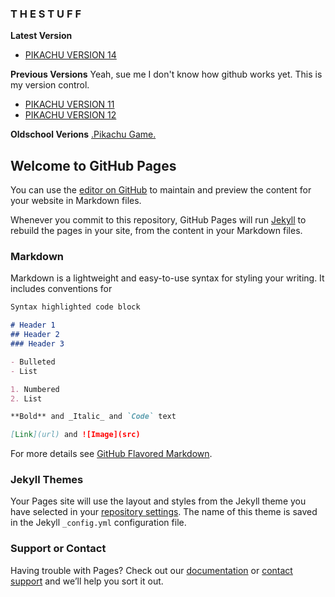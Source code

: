### T H E S T U F F ###



**Latest Version**
- <a href="Pikachu14.html">PIKACHU VERSION 14</A>


**Previous Versions**
Yeah, sue me I don't know how github works yet. This is my version control.

- <a href="Pikachu11.html">PIKACHU VERSION 11</A>
- <a href="Pikachu12.html">PIKACHU VERSION 12</A>

**Oldschool Verions**
<a href="https://www.java-scripts.net/javascripts/Pikachu.phtml">.Pikachu Game.</a>







## Welcome to GitHub Pages

You can use the [editor on GitHub](https://github.com/1nViv0/Javascript_Pikachu_2020/edit/gh-pages/index.md) to maintain and preview the content for your website in Markdown files.

Whenever you commit to this repository, GitHub Pages will run [Jekyll](https://jekyllrb.com/) to rebuild the pages in your site, from the content in your Markdown files.

### Markdown

Markdown is a lightweight and easy-to-use syntax for styling your writing. It includes conventions for

```markdown
Syntax highlighted code block

# Header 1
## Header 2
### Header 3

- Bulleted
- List

1. Numbered
2. List

**Bold** and _Italic_ and `Code` text

[Link](url) and ![Image](src)
```

For more details see [GitHub Flavored Markdown](https://guides.github.com/features/mastering-markdown/).

### Jekyll Themes

Your Pages site will use the layout and styles from the Jekyll theme you have selected in your [repository settings](https://github.com/1nViv0/Javascript_Pikachu_2020/settings). The name of this theme is saved in the Jekyll `_config.yml` configuration file.

### Support or Contact

Having trouble with Pages? Check out our [documentation](https://docs.github.com/categories/github-pages-basics/) or [contact support](https://github.com/contact) and we’ll help you sort it out.



